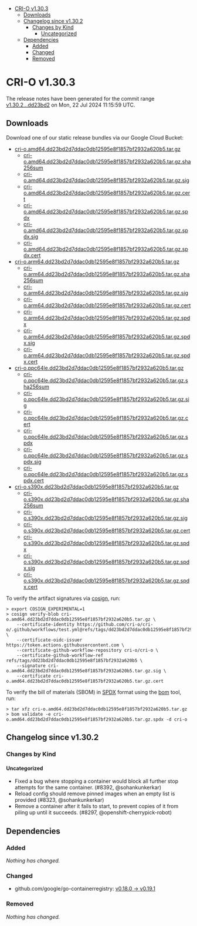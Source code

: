- [CRI-O v1.30.3](#cri-o-v1303)
  - [Downloads](#downloads)
  - [Changelog since v1.30.2](#changelog-since-v1302)
    - [Changes by Kind](#changes-by-kind)
      - [Uncategorized](#uncategorized)
  - [Dependencies](#dependencies)
    - [Added](#added)
    - [Changed](#changed)
    - [Removed](#removed)

# CRI-O v1.30.3

The release notes have been generated for the commit range
[v1.30.2...dd23bd2](https://github.com/cri-o/cri-o/compare/v1.30.2...v1.30.3) on Mon, 22 Jul 2024 11:15:59 UTC.

## Downloads

Download one of our static release bundles via our Google Cloud Bucket:

- [cri-o.amd64.dd23bd2d7ddac0db12595e8f1857bf2932a620b5.tar.gz](https://storage.googleapis.com/cri-o/artifacts/cri-o.amd64.dd23bd2d7ddac0db12595e8f1857bf2932a620b5.tar.gz)
  - [cri-o.amd64.dd23bd2d7ddac0db12595e8f1857bf2932a620b5.tar.gz.sha256sum](https://storage.googleapis.com/cri-o/artifacts/cri-o.amd64.dd23bd2d7ddac0db12595e8f1857bf2932a620b5.tar.gz.sha256sum)
  - [cri-o.amd64.dd23bd2d7ddac0db12595e8f1857bf2932a620b5.tar.gz.sig](https://storage.googleapis.com/cri-o/artifacts/cri-o.amd64.dd23bd2d7ddac0db12595e8f1857bf2932a620b5.tar.gz.sig)
  - [cri-o.amd64.dd23bd2d7ddac0db12595e8f1857bf2932a620b5.tar.gz.cert](https://storage.googleapis.com/cri-o/artifacts/cri-o.amd64.dd23bd2d7ddac0db12595e8f1857bf2932a620b5.tar.gz.cert)
  - [cri-o.amd64.dd23bd2d7ddac0db12595e8f1857bf2932a620b5.tar.gz.spdx](https://storage.googleapis.com/cri-o/artifacts/cri-o.amd64.dd23bd2d7ddac0db12595e8f1857bf2932a620b5.tar.gz.spdx)
  - [cri-o.amd64.dd23bd2d7ddac0db12595e8f1857bf2932a620b5.tar.gz.spdx.sig](https://storage.googleapis.com/cri-o/artifacts/cri-o.amd64.dd23bd2d7ddac0db12595e8f1857bf2932a620b5.tar.gz.spdx.sig)
  - [cri-o.amd64.dd23bd2d7ddac0db12595e8f1857bf2932a620b5.tar.gz.spdx.cert](https://storage.googleapis.com/cri-o/artifacts/cri-o.amd64.dd23bd2d7ddac0db12595e8f1857bf2932a620b5.tar.gz.spdx.cert)
- [cri-o.arm64.dd23bd2d7ddac0db12595e8f1857bf2932a620b5.tar.gz](https://storage.googleapis.com/cri-o/artifacts/cri-o.arm64.dd23bd2d7ddac0db12595e8f1857bf2932a620b5.tar.gz)
  - [cri-o.arm64.dd23bd2d7ddac0db12595e8f1857bf2932a620b5.tar.gz.sha256sum](https://storage.googleapis.com/cri-o/artifacts/cri-o.arm64.dd23bd2d7ddac0db12595e8f1857bf2932a620b5.tar.gz.sha256sum)
  - [cri-o.arm64.dd23bd2d7ddac0db12595e8f1857bf2932a620b5.tar.gz.sig](https://storage.googleapis.com/cri-o/artifacts/cri-o.arm64.dd23bd2d7ddac0db12595e8f1857bf2932a620b5.tar.gz.sig)
  - [cri-o.arm64.dd23bd2d7ddac0db12595e8f1857bf2932a620b5.tar.gz.cert](https://storage.googleapis.com/cri-o/artifacts/cri-o.arm64.dd23bd2d7ddac0db12595e8f1857bf2932a620b5.tar.gz.cert)
  - [cri-o.arm64.dd23bd2d7ddac0db12595e8f1857bf2932a620b5.tar.gz.spdx](https://storage.googleapis.com/cri-o/artifacts/cri-o.arm64.dd23bd2d7ddac0db12595e8f1857bf2932a620b5.tar.gz.spdx)
  - [cri-o.arm64.dd23bd2d7ddac0db12595e8f1857bf2932a620b5.tar.gz.spdx.sig](https://storage.googleapis.com/cri-o/artifacts/cri-o.arm64.dd23bd2d7ddac0db12595e8f1857bf2932a620b5.tar.gz.spdx.sig)
  - [cri-o.arm64.dd23bd2d7ddac0db12595e8f1857bf2932a620b5.tar.gz.spdx.cert](https://storage.googleapis.com/cri-o/artifacts/cri-o.arm64.dd23bd2d7ddac0db12595e8f1857bf2932a620b5.tar.gz.spdx.cert)
- [cri-o.ppc64le.dd23bd2d7ddac0db12595e8f1857bf2932a620b5.tar.gz](https://storage.googleapis.com/cri-o/artifacts/cri-o.ppc64le.dd23bd2d7ddac0db12595e8f1857bf2932a620b5.tar.gz)
  - [cri-o.ppc64le.dd23bd2d7ddac0db12595e8f1857bf2932a620b5.tar.gz.sha256sum](https://storage.googleapis.com/cri-o/artifacts/cri-o.ppc64le.dd23bd2d7ddac0db12595e8f1857bf2932a620b5.tar.gz.sha256sum)
  - [cri-o.ppc64le.dd23bd2d7ddac0db12595e8f1857bf2932a620b5.tar.gz.sig](https://storage.googleapis.com/cri-o/artifacts/cri-o.ppc64le.dd23bd2d7ddac0db12595e8f1857bf2932a620b5.tar.gz.sig)
  - [cri-o.ppc64le.dd23bd2d7ddac0db12595e8f1857bf2932a620b5.tar.gz.cert](https://storage.googleapis.com/cri-o/artifacts/cri-o.ppc64le.dd23bd2d7ddac0db12595e8f1857bf2932a620b5.tar.gz.cert)
  - [cri-o.ppc64le.dd23bd2d7ddac0db12595e8f1857bf2932a620b5.tar.gz.spdx](https://storage.googleapis.com/cri-o/artifacts/cri-o.ppc64le.dd23bd2d7ddac0db12595e8f1857bf2932a620b5.tar.gz.spdx)
  - [cri-o.ppc64le.dd23bd2d7ddac0db12595e8f1857bf2932a620b5.tar.gz.spdx.sig](https://storage.googleapis.com/cri-o/artifacts/cri-o.ppc64le.dd23bd2d7ddac0db12595e8f1857bf2932a620b5.tar.gz.spdx.sig)
  - [cri-o.ppc64le.dd23bd2d7ddac0db12595e8f1857bf2932a620b5.tar.gz.spdx.cert](https://storage.googleapis.com/cri-o/artifacts/cri-o.ppc64le.dd23bd2d7ddac0db12595e8f1857bf2932a620b5.tar.gz.spdx.cert)
- [cri-o.s390x.dd23bd2d7ddac0db12595e8f1857bf2932a620b5.tar.gz](https://storage.googleapis.com/cri-o/artifacts/cri-o.s390x.dd23bd2d7ddac0db12595e8f1857bf2932a620b5.tar.gz)
  - [cri-o.s390x.dd23bd2d7ddac0db12595e8f1857bf2932a620b5.tar.gz.sha256sum](https://storage.googleapis.com/cri-o/artifacts/cri-o.s390x.dd23bd2d7ddac0db12595e8f1857bf2932a620b5.tar.gz.sha256sum)
  - [cri-o.s390x.dd23bd2d7ddac0db12595e8f1857bf2932a620b5.tar.gz.sig](https://storage.googleapis.com/cri-o/artifacts/cri-o.s390x.dd23bd2d7ddac0db12595e8f1857bf2932a620b5.tar.gz.sig)
  - [cri-o.s390x.dd23bd2d7ddac0db12595e8f1857bf2932a620b5.tar.gz.cert](https://storage.googleapis.com/cri-o/artifacts/cri-o.s390x.dd23bd2d7ddac0db12595e8f1857bf2932a620b5.tar.gz.cert)
  - [cri-o.s390x.dd23bd2d7ddac0db12595e8f1857bf2932a620b5.tar.gz.spdx](https://storage.googleapis.com/cri-o/artifacts/cri-o.s390x.dd23bd2d7ddac0db12595e8f1857bf2932a620b5.tar.gz.spdx)
  - [cri-o.s390x.dd23bd2d7ddac0db12595e8f1857bf2932a620b5.tar.gz.spdx.sig](https://storage.googleapis.com/cri-o/artifacts/cri-o.s390x.dd23bd2d7ddac0db12595e8f1857bf2932a620b5.tar.gz.spdx.sig)
  - [cri-o.s390x.dd23bd2d7ddac0db12595e8f1857bf2932a620b5.tar.gz.spdx.cert](https://storage.googleapis.com/cri-o/artifacts/cri-o.s390x.dd23bd2d7ddac0db12595e8f1857bf2932a620b5.tar.gz.spdx.cert)

To verify the artifact signatures via [cosign](https://github.com/sigstore/cosign), run:

```console
> export COSIGN_EXPERIMENTAL=1
> cosign verify-blob cri-o.amd64.dd23bd2d7ddac0db12595e8f1857bf2932a620b5.tar.gz \
    --certificate-identity https://github.com/cri-o/cri-o/.github/workflows/test.yml@refs/tags/dd23bd2d7ddac0db12595e8f1857bf2932a620b5 \
    --certificate-oidc-issuer https://token.actions.githubusercontent.com \
    --certificate-github-workflow-repository cri-o/cri-o \
    --certificate-github-workflow-ref refs/tags/dd23bd2d7ddac0db12595e8f1857bf2932a620b5 \
    --signature cri-o.amd64.dd23bd2d7ddac0db12595e8f1857bf2932a620b5.tar.gz.sig \
    --certificate cri-o.amd64.dd23bd2d7ddac0db12595e8f1857bf2932a620b5.tar.gz.cert
```

To verify the bill of materials (SBOM) in [SPDX](https://spdx.org) format using the [bom](https://sigs.k8s.io/bom) tool, run:

```console
> tar xfz cri-o.amd64.dd23bd2d7ddac0db12595e8f1857bf2932a620b5.tar.gz
> bom validate -e cri-o.amd64.dd23bd2d7ddac0db12595e8f1857bf2932a620b5.tar.gz.spdx -d cri-o
```

## Changelog since v1.30.2

### Changes by Kind

#### Uncategorized
 - Fixed a bug where stopping a container would block all further stop attempts for the same container. (#8392, @sohankunkerkar)
 - Reload config should remove pinned images when an empty list is provided (#8323, @sohankunkerkar)
 - Remove a container after it fails to start, to prevent copies of it from piling up until it succeeds. (#8297, @openshift-cherrypick-robot)

## Dependencies

### Added
_Nothing has changed._

### Changed
- github.com/google/go-containerregistry: [v0.18.0 → v0.19.1](https://github.com/google/go-containerregistry/compare/v0.18.0...v0.19.1)

### Removed
_Nothing has changed._
